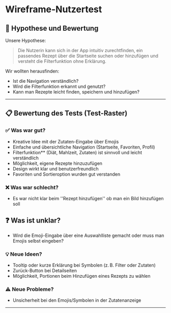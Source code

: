 # Wireframe-Nutzertest

## 🧪 Hypothese und Bewertung

Unsere Hypothese:  
> Die Nutzerin kann sich in der App intuitiv zurechtfinden, ein passendes Rezept über die Startseite suchen oder hinzufügen und versteht die Filterfunktion ohne Erklärung.

Wir wollten herausfinden:
- Ist die Navigation verständlich?
- Wird die Filterfunktion erkannt und genutzt?
- Kann man Rezepte leicht finden, speichern und hinzufügen?

---

## 📋 Bewertung des Tests (Test-Raster)

### ✅ Was war gut?
- Kreative Idee mit der Zutaten-Eingabe über Emojis
- Einfache und übersichtliche Navigation (Startseite, Favoriten, Profil)
- Filterfunktion** (Diät, Mahlzeit, Zutaten) ist sinnvoll und leicht verständlich
- Möglichkeit, eigene Rezepte hinzuzufügen
- Design wirkt klar und benutzerfreundlich
- Favoriten und Sortieroption wurden gut verstanden

### ❌ Was war schlecht?
- Es war nicht klar beim ''Rezept hinzufügen'' ob man ein Bild hinzufügen soll

## ❓ Was ist unklar?
- Wird die Emoji-Eingabe über eine Auswahlliste gemacht oder muss man Emojis selbst eingeben?

### 💡 Neue Ideen?
- Tooltip oder kurze Erklärung bei Symbolen (z. B. Filter oder Zutaten)
- Zurück-Button bei Detailseiten
- Möglichkeit, Portionen beim Hinzufügen eines Rezepts zu wählen

### ⚠️ Neue Probleme?
- Unsicherheit bei den Emojis/Symbolen in der Zutatenanzeige

---
